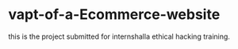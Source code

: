 # vapt-of-a-Ecommerce-website
this is the project submitted for internshalla ethical hacking training.  
